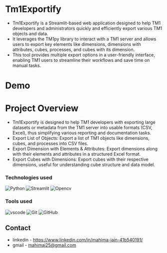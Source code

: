 # Tm1Exportify
- Tm1Exportify is a Streamlit-based web application designed to help TM1 developers and administrators quickly and efficiently export various TM1 objects and data.
- It leverages the TM1py library to interact with a TM1 server and allows users to export key elements like dimensions, dimensions with attributes, cubes, processes, and cubes with its dimension.
- This tool provides multiple export options in a user-friendly interface, enabling TM1 users to streamline their workflows and save time on manual tasks.
# Demo 
# Project Overview
- Tm1Exportify is designed to help TM1 developers with exporting large datasets or metadata from the TM1 server into usable formats (CSV, Excel), thus simplifying various reporting and documentation tasks.
- Export List of Objects: Export a list of TM1 objects like dimensions, cubes, and processes into CSV files.
- Export Dimension with Elements & Attributes: Export dimensions along with their elements and attributes in a structured Excel format.
- Export Cubes with Dimensions: Export cubes with their respective dimensions, useful for understanding cube structure and data model.


### **Technologies used**
![Python](https://img.shields.io/badge/python-3670A0?style=for-the-badge&logo=python&logoColor=ffdd54)
![Streamlit](https://img.shields.io/badge/Streamlit-FF4B4B?style=for-the-badge&logo=Streamlit&logoColor=white)
![Opencv](https://img.shields.io/badge/Tm1py-FFC61C?style=for-the-badge&logo=Tm1Py&logoColor=white)


### **Tools used**
![vscode](https://img.shields.io/badge/VSCode-0078D4?style=for-the-badge&logo=visual%20studio%20code&logoColor=white)
![Git](https://img.shields.io/badge/git-%23F05033.svg?style=for-the-badge&logo=git&logoColor=white)
![GitHub](https://img.shields.io/badge/github-%23121011.svg?style=for-the-badge&logo=github&logoColor=white)
## Contact

- linkedin - https://www.linkedin.com/in/mahima-jain-41b540191/
- gmail - mahimaj25@gmail.com
